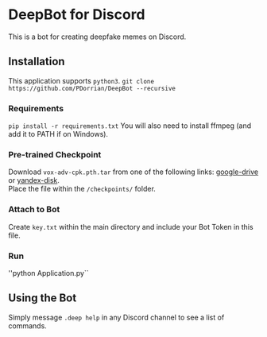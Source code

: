 # DeepBot for Discord
This is a bot for creating deepfake memes on Discord.

## Installation
This application supports ``python3``.
```git clone https://github.com/PDorrian/DeepBot --recursive```

### Requirements
```pip install -r requirements.txt```
You will also need to install ffmpeg (and add it to PATH if on Windows).

### Pre-trained Checkpoint
Download ``vox-adv-cpk.pth.tar`` from one of the following links: [google-drive](https://drive.google.com/open?id=1PyQJmkdCsAkOYwUyaj_l-l0as-iLDgeH) or [yandex-disk](https://yadi.sk/d/lEw8uRm140L_eQ).  
Place the file within the ``/checkpoints/`` folder.

### Attach to Bot
Create ``key.txt`` within the main directory and include your Bot Token in this file.

### Run
''python Application.py``

## Using the Bot
Simply message ``.deep help`` in any Discord channel to see a list of commands.